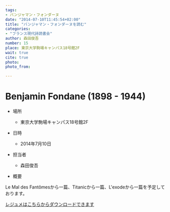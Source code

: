 ```yaml
---
tags:
- バンジャマン・フォンダーヌ
date: "2014-07-10T11:45:54+02:00"
title: "バンジャマン・フォンダーヌを読む"
categories:
- "フランス現代詩読書会"
author: 森田俊吾
number: 15
place: 東京大学駒場キャンパス18号館2F
wait: true
cite: true
photo:
photo_from:

---
```


# Benjamin Fondane (1898 - 1944)


<!--more-->

* 場所

	- 東京大学駒場キャンパス18号館2F

* 日時

	- 2014年7月10日

* 担当者

	- 森田俊吾

* 概要

Le Mal des Fantômesから一篇、Titanicから一篇、L'exodeから一篇を予定しております。

[レジュメはこちらからダウンロードできます](./../pdf/fondane_resume.pdf)

